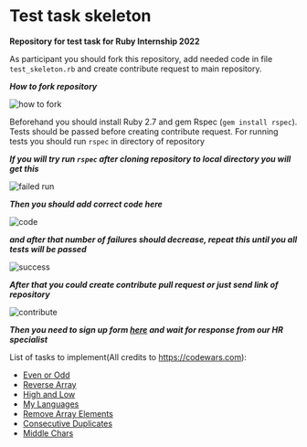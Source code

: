 # Test task skeleton
**Repository for test task for Ruby Internship 2022**

As participant you should fork this repository, add needed code in file `test_skeleton.rb` and create contribute request to main repository.

***How to fork repository***

![how to fork](./images/1.png)

Beforehand you should install Ruby 2.7 and gem Rspec (`gem install rspec`). Tests should be passed before creating contribute request. For running tests you should run `rspec` in directory of repository

***If you will try run `rspec` after cloning repository to local directory you will get this***

![failed run](./images/2.jpg)

***Then you should add correct code here***

![code](./images/3.png)

***and after that number of failures should decrease, repeat this until you all tests will be passed***

![success](./images/4.jpg)

***After that you could create contribute pull request or just send link of repository***

![contribute](./images/5.jpg)

***Then you need to sign up form [here](https://onix.academy/courses/ruby) and wait for response from our HR specialist***

List of tasks to implement(All credits to https://codewars.com):
* [Even or Odd](https://github.com/Murchibik/test-task-skeleton/blob/main/test_skeleton.rb#L12)
* [Reverse Array](https://github.com/Murchibik/test-task-skeleton/blob/main/test_skeleton.rb#L23)
* [High and Low](https://github.com/Murchibik/test-task-skeleton/blob/main/test_skeleton.rb#L38)
* [My Languages](https://github.com/Murchibik/test-task-skeleton/blob/main/test_skeleton.rb#L51)
* [Remove Array Elements](https://github.com/Murchibik/test-task-skeleton/blob/main/test_skeleton.rb#L64)
* [Consecutive Duplicates](https://github.com/Murchibik/test-task-skeleton/blob/main/test_skeleton.rb#L74)
* [Middle Chars](https://github.com/Murchibik/test-task-skeleton/blob/main/test_skeleton.rb#L92)
